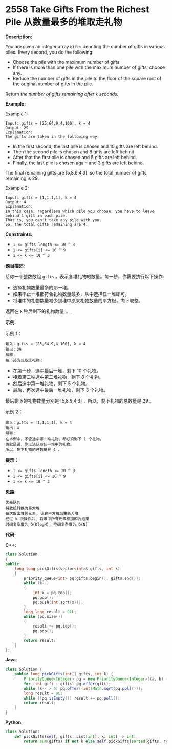 # 2558 Take Gifts From the Richest Pile 从数量最多的堆取走礼物

__Description:__

You are given an integer array `gifts` denoting the number of gifts in various piles. Every second, you do the following:

- Choose the pile with the maximum number of gifts.
- If there is more than one pile with the maximum number of gifts, choose any.
- Reduce the number of gifts in the pile to the floor of the square root of the original number of gifts in the pile.

Return _the number of gifts remaining after_ `k` _seconds._

__Example:__

Example 1:

```text
Input: gifts = [25,64,9,4,100], k = 4
Output: 29
Explanation: 
The gifts are taken in the following way:
```

- In the first second, the last pile is chosen and 10 gifts are left behind.
- Then the second pile is chosen and 8 gifts are left behind.
- After that the first pile is chosen and 5 gifts are left behind.
- Finally, the last pile is chosen again and 3 gifts are left behind.

The final remaining gifts are [5,8,9,4,3], so the total number of gifts remaining is 29.

Example 2:

```text
Input: gifts = [1,1,1,1], k = 4
Output: 4
Explanation: 
In this case, regardless which pile you choose, you have to leave behind 1 gift in each pile. 
That is, you can't take any pile with you. 
So, the total gifts remaining are 4.
```

__Constraints:__

- `1 <= gifts.length <= 10 ^ 3`
- `1 <= gifts[i] <= 10 ^ 9`
- `1 <= k <= 10 ^ 3`

__题目描述:__

给你一个整数数组 `gifts` ，表示各堆礼物的数量。每一秒，你需要执行以下操作:

- 选择礼物数量最多的那一堆。
- 如果不止一堆都符合礼物数量最多，从中选择任一堆即可。
- 将堆中的礼物数量减少到堆中原来礼物数量的平方根，向下取整。

返回在 `k` 秒后剩下的礼物数量_。_

__示例:__

示例 1：

```text
输入：gifts = [25,64,9,4,100], k = 4
输出：29
解释： 
按下述方式取走礼物：
```

- 在第一秒，选中最后一堆，剩下 10 个礼物。
- 接着第二秒选中第二堆礼物，剩下 8 个礼物。
- 然后选中第一堆礼物，剩下 5 个礼物。
- 最后，再次选中最后一堆礼物，剩下 3 个礼物。

最后剩下的礼物数量分别是 [5,8,9,4,3] ，所以，剩下礼物的总数量是 29 。

示例 2：

```text
输入：gifts = [1,1,1,1], k = 4
输出：4
解释：
在本例中，不管选中哪一堆礼物，都必须剩下 1 个礼物。 
也就是说，你无法获取任一堆中的礼物。 
所以，剩下礼物的总数量是 4 。
```

__提示：__

- `1 <= gifts.length <= 10 ^ 3`
- `1 <= gifts[i] <= 10 ^ 9`
- `1 <= k <= 10 ^ 3`

__思路:__

```text
优先队列
将数组转换为最大堆
每次取出堆顶元素, 计算平方根后重新入堆
经过 k 次操作后, 将堆中所有元素相加即为结果
时间复杂度为 O(KlogN), 空间复杂度为 O(N)
```

__代码:__

__C++__:

```C++
class Solution 
{
public:
    long long pickGifts(vector<int>& gifts, int k) 
    {
        priority_queue<int> pq(gifts.begin(), gifts.end());
        while (k--) 
        {
            int x = pq.top(); 
            pq.pop();
            pq.push(int(sqrt(x)));
        }
        long long result = 0LL;
        while (pq.size()) 
        {
            result += pq.top(); 
            pq.pop();
        }
        return result;
    }
};
```

__Java__:

```Java
class Solution {
    public long pickGifts(int[] gifts, int k) {
        PriorityQueue<Integer> pq = new PriorityQueue<Integer>((a, b) -> b - a);
        for (int gift : gifts) pq.offer(gift);
        while (k-- > 0) pq.offer((int)Math.sqrt(pq.poll()));
        long result = 0L;
        while (!pq.isEmpty()) result += pq.poll();
        return result;
    }
}
```

__Python__:

```Python
class Solution:
    def pickGifts(self, gifts: List[int], k: int) -> int:
        return sum(gifts) if not k else self.pickGifts(sorted(gifts, reverse=True)[1:] + [int(max(gifts) ** .5)], k - 1)
```

